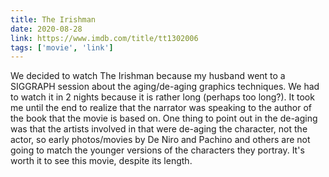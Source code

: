 ```yaml
---
title: The Irishman
date: 2020-08-28
link: https://www.imdb.com/title/tt1302006
tags: ['movie', 'link']
---
```


We decided to watch The Irishman because my husband went to a SIGGRAPH session about the aging/de-aging graphics techniques.
We had to watch it in 2 nights because it is rather long  (perhaps too long?). It took me until the end to realize
that the narrator was speaking to the author of the book that the movie is based on. One thing to point out in the de-aging
was that the artists involved in that were de-aging the character, not the actor, so early photos/movies by De Niro and
Pachino and others are not going to match the younger versions of the characters they portray. It's worth it to see this
movie, despite its length.
